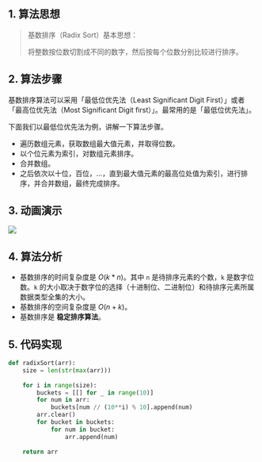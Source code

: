 ## 1. 算法思想

> 基数排序（Radix Sort）基本思想：
>
> 将整数按位数切割成不同的数字，然后按每个位数分别比较进行排序。

## 2. 算法步骤

基数排序算法可以采用「最低位优先法（Least Significant Digit First）」或者「最高位优先法（Most Significant Digit first）」。最常用的是「最低位优先法」。

下面我们以最低位优先法为例，讲解一下算法步骤。

- 遍历数组元素，获取数组最大值元素，并取得位数。
- 以个位元素为索引，对数组元素排序。
- 合并数组。
- 之后依次以十位，百位，…，直到最大值元素的最高位处值为索引，进行排序，并合并数组，最终完成排序。

## 3. 动画演示

![](https://www.runoob.com/wp-content/uploads/2019/03/radixSort.gif)

## 4. 算法分析

- 基数排序的时间复杂度是 $O(k * n)$。其中 `n` 是待排序元素的个数，`k` 是数字位数。`k` 的大小取决于数字位的选择（十进制位、二进制位）和待排序元素所属数据类型全集的大小。
- 基数排序的空间复杂度是 $O(n + k)$。
- 基数排序是 **稳定排序算法**。

## 5. 代码实现

```Python
def radixSort(arr):
    size = len(str(max(arr)))
    
    for i in range(size):
        buckets = [[] for _ in range(10)]
        for num in arr:
            buckets[num // (10**i) % 10].append(num)
    	arr.clear()
    	for bucket in buckets:
        	for num in bucket:
                arr.append(num)
            
    return arr
```


